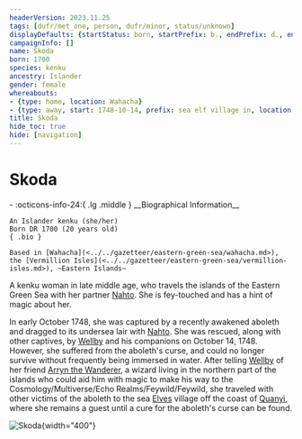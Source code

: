 ```yaml
---
headerVersion: 2023.11.25
tags: [dufr/met_one, person, dufr/minor, status/unknown]
displayDefaults: {startStatus: born, startPrefix: b., endPrefix: d., endStatus: died}
campaignInfo: []
name: Skoda
born: 1700
species: kenku
ancestry: Islander
gender: female
whereabouts:
- {type: home, location: Wahacha}
- {type: away, start: 1748-10-14, prefix: sea elf village in, location: Quanyi}
title: Skoda
hide_toc: true
hide: [navigation]
---
```

# Skoda
<div class="grid cards ext-narrow-margin ext-one-column" markdown>
- :octicons-info-24:{ .lg .middle } __Biographical Information__

    An Islander kenku (she/her)  
    Born DR 1700 (20 years old)  
    { .bio }

    Based in [Wahacha](<../../gazetteer/eastern-green-sea/wahacha.md>), the [Vermillion Isles](<../../gazetteer/eastern-green-sea/vermillion-isles.md>), ~Eastern Islands~
</div>


A kenku woman in late middle age, who travels the islands of the Eastern Green Sea with her partner [Nahto](<./nahto.md>). She is fey-touched and has a hint of magic about her. 

In early October 1748, she was captured by a recently awakened aboleth and dragged to its undersea lair with [Nahto](<./nahto.md>). She was rescued, along with other captives, by [Wellby](<../pcs/dunmar-fellowship/wellby.md>) and his companions on October 14, 1748. However, she suffered from the aboleth's curse, and could no longer survive without frequently being immersed in water. After telling [Wellby](<../pcs/dunmar-fellowship/wellby.md>) of her friend [Arryn the Wanderer](<../other-humans/arryn.md>), a wizard living in the northern part of the islands who could aid him with magic to make his way to the Cosmology/Multiverse/Echo Realms/Feywild/Feywild, she traveled with other victims of the aboleth to the sea [Elves](<../../species/children-of-the-embodied-gods/elves/elves.md>) village off the coast of [Quanyi](<../../gazetteer/eastern-green-sea/quanyi.md>), where she remains a guest until a cure for the aboleth's curse can be found. 

![Skoda](../../assets/skoda.png){width="400"}